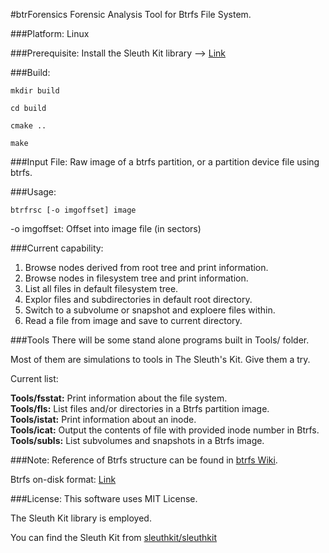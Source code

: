 #btrForensics
Forensic Analysis Tool for Btrfs File System.

###Platform:
Linux

###Prerequisite:
Install the Sleuth Kit library --> [Link](https://github.com/sleuthkit/sleuthkit.git)

###Build:
```
mkdir build

cd build

cmake ..

make
```

###Input File:
Raw image of a btrfs partition, or a partition device file using btrfs.

###Usage:
```
btrfrsc [-o imgoffset] image 
```

-o imgoffset: Offset into image file (in sectors)

###Current capability:
1. Browse nodes derived from root tree and print information.
2. Browse nodes in filesystem tree and print information.
3. List all files in default filesystem tree.
4. Explor files and subdirectories in default root directory.
5. Switch to a subvolume or snapshot and exploere files within.
6. Read a file from image and save to current directory.

###Tools
There will be some stand alone programs built in Tools/ folder.

Most of them are simulations to tools in The Sleuth's Kit. Give them a try.

Current list:

**Tools/fsstat:** Print information about the file system.  
**Tools/fls:** List files and/or directories in a Btrfs partition image.  
**Tools/istat:** Print information about an inode.  
**Tools/icat:** Output the contents of file with provided inode number in Btrfs.  
**Tools/subls:** List subvolumes and snapshots in a Btrfs image.

###Note:
Reference of Btrfs structure can be found in [btrfs Wiki](https://btrfs.wiki.kernel.org/index.php/Main_Page).

Btrfs on-disk format: [Link](https://btrfs.wiki.kernel.org/index.php/On-disk_Format)

###License:
This software uses MIT License.

The Sleuth Kit library is employed.

You can find the Sleuth Kit from [sleuthkit/sleuthkit](https://github.com/sleuthkit/sleuthkit.git)

